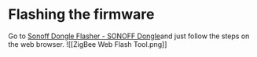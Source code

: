 
# Flashing the firmware

Go to [Sonoff Dongle Flasher - SONOFF Dongle](https://dongle.sonoff.tech/sonoff-dongle-flasher/)and just follow the steps on the web browser.
![[ZigBee Web Flash Tool.png]]



